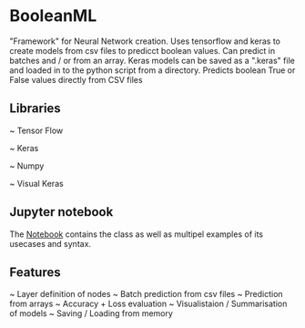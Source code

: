 # BooleanML
"Framework" for Neural Network creation. Uses tensorflow and keras to create models from csv files to predicct boolean values. Can predict in batches and / or from an array.
Keras models can be saved as a ".keras" file and loaded in to the python script from a directory. Predicts boolean True or False values directly from CSV files

## Libraries
~ Tensor Flow

~ Keras

~ Numpy

~ Visual Keras


## Jupyter notebook
The [Notebook](https://colab.research.google.com/drive/1lFzAbOw6OzgRXSwdk1J8qHN-xXPFKV4m?usp=sharing) contains the class as well as multipel examples of its usecases and syntax.

## Features
~ Layer definition of nodes
~ Batch prediction from csv files
~ Prediction from arrays
~ Accuracy + Loss evaluation
~ Visualistaion / Summarisation of models
~ Saving / Loading from memory
